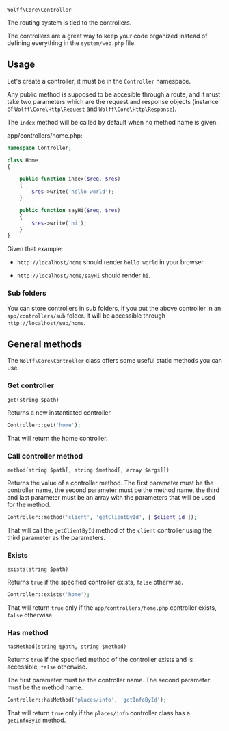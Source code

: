 `Wolff\Core\Controller`

The routing system is tied to the controllers.

The controllers are a great way to keep your code organized instead of defining everything in the `system/web.php` file.

## Usage

Let's create a controller, it must be in the `Controller` namespace.

Any public method is supposed to be accesible through a route, and it must take two parameters which are the request and response objects (instance of `Wolff\Core\Http\Request` and `Wolff\Core\Http\Response`).

The `index` method will be called by default when no method name is given.

app/controllers/home.php:

```php
namespace Controller;

class Home
{

    public function index($req, $res)
    {
        $res->write('hello world');
    }

    public function sayHi($req, $res)
    {
        $res->write('hi');
    }
}
```

Given that example:

* `http://localhost/home` should render `hello world` in your browser.

* `http://localhost/home/sayHi` should render `hi`.

### Sub folders

You can store controllers in sub folders, if you put the above controller in an `app/controllers/sub` folder. It will be accessible through `http://localhost/sub/home`.

## General methods

The `Wolff\Core\Controller` class offers some useful static methods you can use.

### Get controller

`get(string $path)`

Returns a new instantiated controller.

```php
Controller::get('home');
```

That will return the home controller.

### Call controller method

`method(string $path[, string $method[, array $args]])`

Returns the value of a controller method.
The first parameter must be the controller name, the second parameter must be the method name, the third and last parameter must be an array with the parameters that will be used for the method.

```php
Controller::method('client', 'getClientById', [ $client_id ]);
```

That will call the `getClientById` method of the `client` controller using the third parameter as the parameters.

### Exists

`exists(string $path)`

Returns `true` if the specified controller exists, `false` otherwise.

```php
Controller::exists('home');
```

That will return `true` only if the `app/controllers/home.php` controller exists, `false` otherwise.

### Has method

`hasMethod(string $path, string $method)`

Returns `true` if the specified method of the controller exists and is accessible, `false` otherwise.

The first parameter must be the controller name. The second parameter must be the method name.

```php
Controller::hasMethod('places/info', 'getInfoById');
```

That will return `true` only if the `places/info` controller class has a `getInfoById` method.
